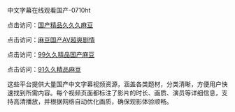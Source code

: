 中文字幕在线观看国产-0710ht

点击访问：<a href="https://heiliaoxqkkct.pages.dev">国产精品久久久麻豆</a>

点击访问：<a href="https://heiliaoxwd5i8.pages.dev">麻豆国产AV超爽剧情</a>

点击访问：<a href="https://heiliaowt0d7p.pages.dev">99久久精品国产麻豆</a>

点击访问：<a href="https://heiliaoga6s9v.pages.dev">91久久精品麻豆</a>

这些平台提供大量国产中文字幕视频资源，涵盖各类题材，分类清晰，方便用户快速找到所需内容。每个视频页面都标注了影片的时长、画质、演员等详细信息，支持高清播放，并根据网络自动优化画质，确保观影体验顺畅。

<span style="display:none;">[Canonical link](https://github.com/sang20250710/sang5 ）</span>
